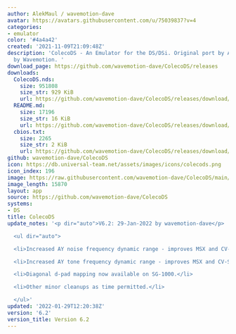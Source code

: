 ```yaml
---
author: AlekMaul / wavemotion-dave
avatar: https://avatars.githubusercontent.com/u/75039837?v=4
categories:
- emulator
color: '#4a4a42'
created: '2021-11-09T21:09:48Z'
description: 'ColecoDS - An Emulator for the DS/DSi. Original port by Alekmaul. Phoenix-Edition
  by Wavemotion. '
download_page: https://github.com/wavemotion-dave/ColecoDS/releases
downloads:
  ColecoDS.nds:
    size: 951808
    size_str: 929 KiB
    url: https://github.com/wavemotion-dave/ColecoDS/releases/download/6.2/ColecoDS.nds
  README.md:
    size: 17196
    size_str: 16 KiB
    url: https://github.com/wavemotion-dave/ColecoDS/releases/download/6.2/README.md
  cbios.txt:
    size: 2265
    size_str: 2 KiB
    url: https://github.com/wavemotion-dave/ColecoDS/releases/download/6.2/cbios.txt
github: wavemotion-dave/ColecoDS
icon: https://db.universal-team.net/assets/images/icons/colecods.png
icon_index: 196
image: https://raw.githubusercontent.com/wavemotion-dave/ColecoDS/main/arm9/gfx_data/pdev_tbg0.png
image_length: 15870
layout: app
source: https://github.com/wavemotion-dave/ColecoDS
systems:
- DS
title: ColecoDS
update_notes: '<p dir="auto">V6.2: 29-Jan-2022 by wavemotion-dave</p>

  <ul dir="auto">

  <li>Increased AY noise frequency dynamic range - improves MSX and CV-SGM sounds.</li>

  <li>Increased AY tone frequency dynamic range - improves MSX and CV-SGM sounds.</li>

  <li>Diagonal d-pad mapping now available on SG-1000.</li>

  <li>Other minor cleanups as time permitted.</li>

  </ul>'
updated: '2022-01-29T12:20:38Z'
version: '6.2'
version_title: Version 6.2
---
```

